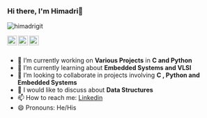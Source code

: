 ### Hi there, I'm Himadri👋
<p align="left"> <img src="https://komarev.com/ghpvc/?username=himadrigit&label=Views&color=red&style=metal" alt="himadrigit" /> </p>

<a href="https://linkedin.com/in/himadribhattacharya3/">
  <img align="left" alt="Himadri's Linkdein" width="22px" src="https://cdn.jsdelivr.net/npm/simple-icons@v3/icons/linkedin.svg" />
</a>
<a href="https://github.com/himadrigit">
  <img align="left" alt="Himadri's Github" width="22px" src="https://cdn.jsdelivr.net/npm/simple-icons@v3/icons/github.svg" />
</a>
<a href="https://www.instagram.com/himadribh_/">
  <img align="left" alt="Himadri's Instagram" width="22px" src="https://cdn.jsdelivr.net/npm/simple-icons@v3/icons/instagram.svg" />
</a>


<br/>
<br/>

- 🔭 I’m currently working on **Various Projects** in **C and Python**
- 🌱 I’m currently learning about **Embedded Systems and VLSI**
- 👯 I’m looking to collaborate in projects involving **C , Python and Embedded Systems**
- 💬 I would like to discuss about **Data Structures**
- 📫 How to reach me:  [Linkedin](https://linkedin.com/in/himadribhattacharya3/) 
- 😄 Pronouns: He/His

